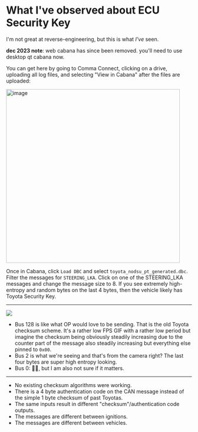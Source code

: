 # What I've observed about ECU Security Key

I'm not great at reverse-engineering, but this is what *I've* seen.

**dec 2023 note**: web cabana has since been removed. you'll need to use desktop qt cabana now.

You can get here by going to Comma Connect, clicking on a drive, uploading all log files, and selecting "View in Cabana" after the files are uploaded:

<img width="471" alt="image" src="https://user-images.githubusercontent.com/5363/206864999-05da8720-a724-4316-a9b0-c0fab534935d.png">

Once in Cabana, click `Load DBC` and select `toyota_nodsu_pt_generated.dbc`. Filter the messages for `STEERING_LKA`. Click on one of the STEERING_LKA messages and change the message size to 8. If you see extremely high-entropy and random bytes on the last 4 bytes, then the vehicle likely has Toyota Security Key.

-----

![](https://user-images.githubusercontent.com/5363/91650158-ed5f5880-ea30-11ea-9b07-6e3dca7f8f83.gif)

* Bus 128 is like what OP would love to be sending. That is the old Toyota checksum scheme. It's a rather low FPS GIF with a rather low period but imagine the checksum being obviously steadily increasing due to the counter part of the message also steadily increasing but everything else pinned to `0x00`.
* Bus 2 is what we're seeing and that's from the camera right? The last four bytes are super high entropy looking.
* Bus 0: 🤷‍♂️, but I am also not sure if it matters.

-----

* No existing checksum algorithms were working.
* There is a 4 byte authentication code on the CAN message instead of the simple 1 byte checksum of past Toyotas.
* The same inputs result in different "checksum"/authentication code outputs.
* The messages are different between ignitions.
* The messages are different between vehicles.
